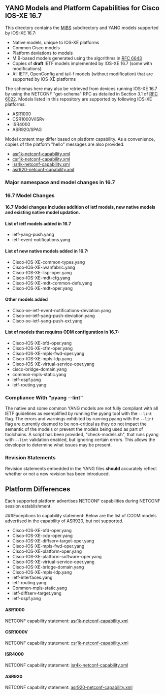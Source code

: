 ## YANG Models and Platform Capabilities for Cisco IOS-XE 16.7

This directory contains the [MIBS](MIBS) subdirectory and YANG models supported by IOS-XE 16.7:

* Native models, unique to IOS-XE platforms
* Common Cisco models
* Platform deviations to models
* MIB-based models generated using the algorithms in [RFC 6643](https://tools.ietf.org/html/rfc6643)
* Copies of **draft** IETF models implemented by IOS-XE 16.7 (some with modifications)
* All IETF, OpenConfig and tail-f models (without modification) that are supported by IOS-XE platforms 

The schemas here may also be retrieved from devices running IOS-XE 16.7 by using the NETCONF "get-schema" RPC as detailed in Section 3.1 of [RFC 6022](https://tools.ietf.org/html/rfc6022). Models listed in this repository are supported by following IOS-XE platforms:

* ASR1000
* CSR1000V/ISRv
* ISR4000
* ASR920/SPAG

Model content may differ based on platform capability. As a convenience, copies of the platform "hello" messages are also provided:

* [asr1k-netconf-capability.xml](asr1k-netconf-capability.xml)
* [csr1k-netconf-capability.xml](csr1k-netconf-capability.xml)
* [isr4k-netconf-capability.xml](isr4k-netconf-capability.xml)
* [asr920-netconf-capability.xml](asr920-netconf-capability.xml)

### Major namespace and model changes in 16.7

### 16.7 Model Changes

#### 16.7 Model changes includes addition of ietf models, new native models and existing native model updation.

#### List of ietf models added in 16.7

* ietf-yang-push.yang
* ietf-event-notifications.yang
 
#### List of new native models added in 16.7:

* Cisco-IOS-XE-common-types.yang
* Cisco-IOS-XE-iwanfabric.yang
* Cisco-IOS-XE-lisp-oper.yang
* Cisco-IOS-XE-mdt-cfg.yang
* Cisco-IOS-XE-mdt-common-defs.yang
* Cisco-IOS-XE-mdt-oper.yang

#### Other models added

* Cisco-xe-ietf-event-notifications-deviation.yang
* Cisco-xe-ietf-yang-push-deviation.yang
* Cisco-xe-ietf-yang-push-ext.yang

#### List of models that requires ODM configuration in 16.7:

* Cisco-IOS-XE-bfd-oper.yang
* Cisco-IOS-XE-cfm-oper.yang
* Cisco-IOS-XE-mpls-fwd-oper.yang
* Cisco-IOS-XE-mpls-ldp.yang
* Cisco-IOS-XE-virtual-service-oper.yang
* cisco-bridge-domain.yang
* common-mpls-static.yang
* ietf-ospf.yang
* ietf-routing.yang
	 
### Compliance With "pyang --lint"

The native and some common YANG models are not fully compliant with all IETF guidelines as exemplified by running the pyang tool with the ```--lint``` flag. The errors and warnings exhibited by running pyang with the ```--lint``` flag are currently deemed to be non-critical as they do not impact the semantic of the models or prevent the models being used as part of toolchains. A script has been provided, "check-models.sh", that runs pyang with ```--lint``` validation enabled, but ignoring certain errors. This allows the developer to determine what issues may be present.


### Revision Statements

Revision statements embedded in the YANG files **should** accurately reflect whether or not a new revision has been introduced.


## Platform Differences

Each supported platform advertises NETCONF capabilities during NETCONF session establishment. 

###Exceptions to capability statement:
Below are the list of CODM models advertised in the capability of ASR920, but not supported.
* Cisco-IOS-XE-bfd-oper.yang
* Cisco-IOS-XE-cdp-oper.yang
* Cisco-IOS-XE-diffserv-target-oper.yang
* Cisco-IOS-XE-mpls-fwd-oper.yang
* Cisco-IOS-XE-platform-oper.yang
* Cisco-IOS-XE-platform-software-oper.yang
* Cisco-IOS-XE-virtual-service-oper.yang
* Cisco-IOS-XE-bridge-domain.yang
* Cisco-IOS-XE-mpls-ldp.yang
* ietf-interfaces.yang
* ietf-routing.yang
* Common-mpls-static.yang
* ietf-diffserv-target.yang
* ietf-ospf.yang

#### ASR1000
NETCONF capability statement: [asr1k-netconf-capability.xml](asr1k-netconf-capability.xml)
#### CSR1000V
NETCONF capability statement: [csr1k-netconf-capability.xml](csr1k-netconf-capability.xml)
#### ISR4000
NETCONF capability statement: [isr4k-netconf-capability.xml](isr4k-netconf-capability.xml)
#### ASR920
NETCONF capability statement: [asr920-netconf-capability.xml](asr920-etconf-capability.xml)
